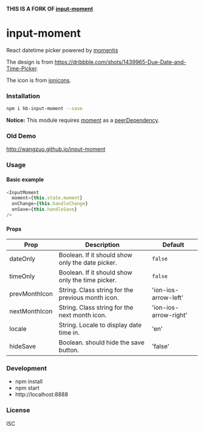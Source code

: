 **THIS IS A FORK OF [input-moment](https://www.npmjs.com/package/react-moment-datetimepicker)**

# input-moment
React datetime picker powered by [momentjs](http://momentjs.com)

The design is from https://dribbble.com/shots/1439965-Due-Date-and-Time-Picker.

The icon is from [ionicons](http://ionicons.com/).

### Installation
``` sh
npm i hb-input-moment --save
```

**Notice:** This module requires [moment](https://www.npmjs.com/package/moment) as a [peerDependency](https://docs.npmjs.com/files/package.json#peerdependencies).

### Old Demo
http://wangzuo.github.io/input-moment

### Usage

#### Basic example
``` javascript
<InputMoment
  moment={this.state.moment}
  onChange={this.handleChange}
  onSave={this.handleSave}
/>
```

#### Props
| Prop          | Description                                       | Default                                           |
|---------------|---------------------------------------------------|---------------------------------------------------|
| dateOnly      | Boolean. If it should show only the date picker.  | `false`                                           |
| timeOnly      | Boolean. If it should show only the time picker.  | `false`                                           |
| prevMonthIcon | String. Class string for the previous month icon. | 'ion-ios-arrow-left'                              |
| nextMonthIcon | String. Class string for the next month icon.     | 'ion-ios-arrow-right'                             |
| locale        | String. Locale to display date time in.           | 'en'                                              |
| hideSave      | Boolean. should hide the save button.             | 'false'                                           |


### Development
- npm install
- npm start
- http://localhost:8888

### License
ISC

